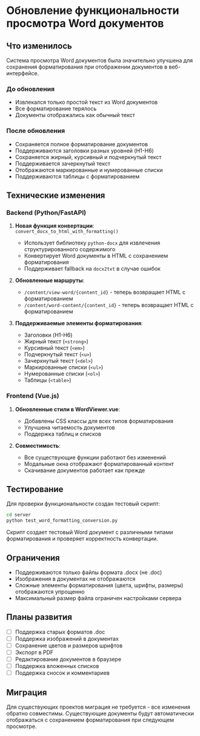 # Обновление функциональности просмотра Word документов

## Что изменилось

Система просмотра Word документов была значительно улучшена для сохранения форматирования при отображении документов в веб-интерфейсе.

### До обновления
- Извлекался только простой текст из Word документов
- Все форматирование терялось
- Документы отображались как обычный текст

### После обновления
- Сохраняется полное форматирование документов
- Поддерживаются заголовки разных уровней (H1-H6)
- Сохраняется жирный, курсивный и подчеркнутый текст
- Поддерживается зачеркнутый текст
- Отображаются маркированные и нумерованные списки
- Поддерживаются таблицы с форматированием

## Технические изменения

### Backend (Python/FastAPI)

1. **Новая функция конвертации**: `convert_docx_to_html_with_formatting()`
   - Использует библиотеку `python-docx` для извлечения структурированного содержимого
   - Конвертирует Word документы в HTML с сохранением форматирования
   - Поддерживает fallback на `docx2txt` в случае ошибок

2. **Обновленные маршруты**:
   - `/content/view-word/{content_id}` - теперь возвращает HTML с форматированием
   - `/content/word-content/{content_id}` - теперь возвращает HTML с форматированием

3. **Поддерживаемые элементы форматирования**:
   - Заголовки (H1-H6)
   - Жирный текст (`<strong>`)
   - Курсивный текст (`<em>`)
   - Подчеркнутый текст (`<u>`)
   - Зачеркнутый текст (`<del>`)
   - Маркированные списки (`<ul>`)
   - Нумерованные списки (`<ol>`)
   - Таблицы (`<table>`)

### Frontend (Vue.js)

1. **Обновленные стили в WordViewer.vue**:
   - Добавлены CSS классы для всех типов форматирования
   - Улучшена читаемость документов
   - Поддержка таблиц и списков

2. **Совместимость**:
   - Все существующие функции работают без изменений
   - Модальные окна отображают форматированный контент
   - Скачивание документов работает как прежде

## Тестирование

Для проверки функциональности создан тестовый скрипт:

```bash
cd server
python test_word_formatting_conversion.py
```

Скрипт создает тестовый Word документ с различными типами форматирования и проверяет корректность конвертации.

## Ограничения

- Поддерживаются только файлы формата .docx (не .doc)
- Изображения в документах не отображаются
- Сложные элементы форматирования (цвета, шрифты, размеры) отображаются упрощенно
- Максимальный размер файла ограничен настройками сервера

## Планы развития

- [ ] Поддержка старых форматов .doc
- [ ] Поддержка изображений в документах
- [ ] Сохранение цветов и размеров шрифтов
- [ ] Экспорт в PDF
- [ ] Редактирование документов в браузере
- [ ] Поддержка вложенных списков
- [ ] Поддержка сносок и комментариев

## Миграция

Для существующих проектов миграция не требуется - все изменения обратно совместимы. Существующие документы будут автоматически отображаться с сохранением форматирования при следующем просмотре. 